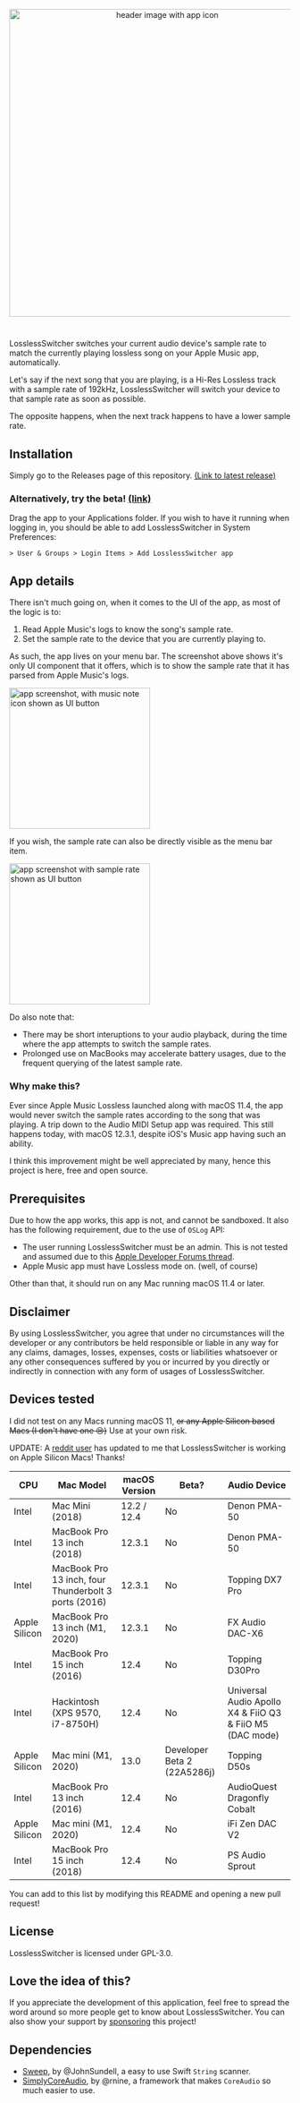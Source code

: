 <p align="center">
  <img width="550" alt="header image with app icon" src="https://user-images.githubusercontent.com/23420208/164895903-1c95fe89-6198-433a-9100-8d9af32ca24f.png">

</p>

#  

LosslessSwitcher switches your current audio device's sample rate to match the currently playing lossless song on your Apple Music app, automatically.

Let's say if the next song that you are playing, is a Hi-Res Lossless track with a sample rate of 192kHz, LosslessSwitcher will switch your device to that sample rate as soon as possible. 

The opposite happens, when the next track happens to have a lower sample rate. 

## Installation
Simply go to the Releases page of this repository. [(Link to latest release)](https://github.com/vincentneo/LosslessSwitcher/releases/latest)

### Alternatively, try the beta! [(link)](https://github.com/vincentneo/LosslessSwitcher/releases/)

Drag the app to your Applications folder. If you wish to have it running when logging in, you should be able to add LosslessSwitcher in System Preferences:

```
> User & Groups > Login Items > Add LosslessSwitcher app
``` 

## App details

There isn't much going on, when it comes to the UI of the app, as most of the logic is to:
1. Read Apple Music's logs to know the song's sample rate.
2. Set the sample rate to the device that you are currently playing to.


As such, the app lives on your menu bar. The screenshot above shows it's only UI component that it offers, which is to show the sample rate that it has parsed from Apple Music's logs.

<img width="252" alt="app screenshot, with music note icon shown as UI button" src="https://user-images.githubusercontent.com/23420208/164895657-35a6d8a3-7e85-4c7c-bcba-9d03bfd88b4d.png">

If you wish, the sample rate can also be directly visible as the menu bar item.

<img width="252" alt="app screenshot with sample rate shown as UI button" src="https://user-images.githubusercontent.com/23420208/164896404-c6d27328-47e5-4eb3-bd8b-71e3c9013c46.png">

Do also note that:
- There may be short interuptions to your audio playback, during the time where the app attempts to switch the sample rates.
- Prolonged use on MacBooks may accelerate battery usages, due to the frequent querying of the latest sample rate.

### Why make this?
Ever since Apple Music Lossless launched along with macOS 11.4, the app would never switch the sample rates according to the song that was playing. A trip down to the Audio MIDI Setup app was required.
This still happens today, with macOS 12.3.1, despite iOS's Music app having such an ability.

I think this improvement might be well appreciated by many, hence this project is here, free and open source.

## Prerequisites
Due to how the app works, this app is not, and cannot be sandboxed.
It also has the following requirement, due to the use of `OSLog` API: 
- The user running LosslessSwitcher must be an admin. This is not tested and assumed due to this [Apple Developer Forums thread](https://developer.apple.com/forums/thread/677068).
- Apple Music app must have Lossless mode on. (well, of course)

Other than that, it should run on any Mac running macOS 11.4 or later.

## Disclaimer
By using LosslessSwitcher, you agree that under no circumstances will the developer or any contributors be held responsible or liable in any way for any claims, damages, losses, expenses, costs or liabilities whatsoever or any other consequences suffered by you or incurred by you directly or indirectly in connection with any form of usages of LosslessSwitcher.

## Devices tested
I did not test on any Macs running macOS 11, ~~or any Apple Silicon based Macs (I don't have one 😢)~~  Use at your own risk.

UPDATE: A [reddit user](https://www.reddit.com/r/audiophile/comments/t6l3pb/comment/i69v5fe/?utm_source=share&utm_medium=web2x&context=3) has updated to me that LosslessSwitcher is working on Apple Silicon Macs! Thanks!

| CPU             | Mac Model                                            | macOS Version  | Beta? | Audio Device    |
| --------------- | ---------------------------------------------------- | -------------- | ----- | --------------- |
|      Intel      | Mac Mini (2018)                                      | 12.2 / 12.4    | No    | Denon PMA-50    |
|      Intel      | MacBook Pro 13 inch (2018)                           | 12.3.1         | No    | Denon PMA-50    |
|      Intel      | MacBook Pro 13 inch, four Thunderbolt 3 ports (2016) | 12.3.1         | No    | Topping DX7 Pro |
|  Apple Silicon  | MacBook Pro 13 inch (M1, 2020)                       | 12.3.1         | No    | FX Audio DAC-X6 |
|      Intel      | MacBook Pro 15 inch (2016)                           | 12.4           | No    | Topping D30Pro  |
|      Intel      | Hackintosh (XPS 9570, i7-8750H)                      | 12.4           | No    | Universal Audio Apollo X4 & FiiO Q3 & FiiO M5 (DAC mode) |
|  Apple Silicon  | Mac mini (M1, 2020)                                  | 13.0            | Developer Beta 2 (22A5286j) | Topping D50s    |
|      Intel      | MacBook Pro 13 inch (2016)                           | 12.4           | No    | AudioQuest Dragonfly Cobalt  |
|  Apple Silicon  | Mac mini (M1, 2020)                                  | 12.4           | No    | iFi Zen DAC V2  |
|      Intel      | MacBook Pro 15 inch (2018)                           | 12.4           | No    | PS Audio Sprout |

You can add to this list by modifying this README and opening a new pull request!

## License
LosslessSwitcher is licensed under GPL-3.0.

## Love the idea of this?
If you appreciate the development of this application, feel free to spread the word around so more people get to know about LosslessSwitcher. 
You can also show your support by [sponsoring](https://github.com/sponsors/vincentneo) this project!

## Dependencies
- [Sweep](https://github.com/JohnSundell/Sweep), by @JohnSundell, a easy to use Swift `String` scanner.
- [SimplyCoreAudio](https://github.com/rnine/SimplyCoreAudio), by @rnine, a framework that makes `CoreAudio` so much easier to use.

